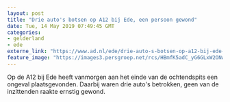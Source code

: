 ```yaml
---
layout: post
title: "Drie auto's botsen op A12 bij Ede, een persoon gewond"
date: Tue, 14 May 2019 07:49:45 GMT
categories: 
- gelderland 
- ede 
externe_link: "https://www.ad.nl/ede/drie-auto-s-botsen-op-a12-bij-ede-een-persoon-gewond~a54b9a41/"
feature_image: "https://images3.persgroep.net/rcs/HBmfK5adC_yG6GLxW2ONwF9wHz4/diocontent/148333227/_fitwidth/400/?appId=21791a8992982cd8da851550a453bd7f&quality=0.7"
---
```


Op de A12 bij Ede heeft vanmorgen aan het einde van de ochtendspits een ongeval plaatsgevonden. Daarbij waren drie auto's betrokken, geen van de inzittenden raakte ernstig gewond.
